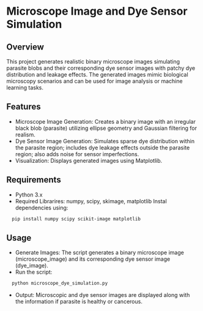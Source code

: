 
# Microscope Image and Dye Sensor Simulation




## Overview
This project generates realistic binary microscope images simulating parasite blobs and their corresponding dye sensor images with patchy dye distribution and leakage effects. The generated images mimic biological microscopy scenarios and can be used for image analysis or machine learning tasks.


## Features

- Microscope Image Generation: Creates a binary image with an irregular black blob (parasite) utilizing ellipse geometry and Gaussian filtering for realism.
- Dye Sensor Image Generation: Simulates sparse dye distribution within the parasite region; includes dye leakage effects outside the parasite region; also adds noise for sensor imperfections.
- Visualization: Displays generated images using Matplotlib.



## Requirements
- Python 3.x
- Required Librarires: numpy, scipy, skimage, matplotlib
Instal dependencies using:
```bash
  pip install numpy scipy scikit-image matplotlib
```
## Usage
- Generate Images: The script generates a binary microscope image (microscope_image) and its corresponding dye sensor image (dye_image).
- Run the script:
```bash
  python microscope_dye_simulation.py
```
- Output: Microscopic and dye sensor images are displayed along with the information if parasite is healthy or cancerous.
